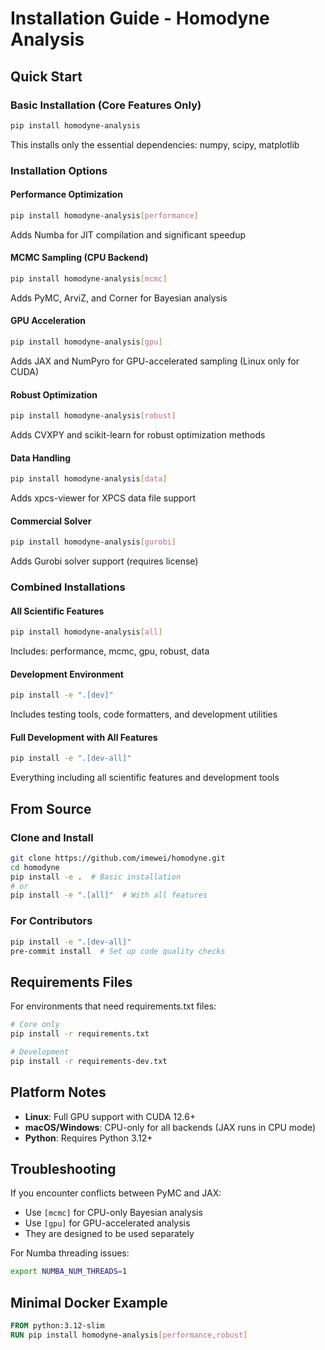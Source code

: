 # Installation Guide - Homodyne Analysis

## Quick Start

### Basic Installation (Core Features Only)
```bash
pip install homodyne-analysis
```
This installs only the essential dependencies: numpy, scipy, matplotlib

### Installation Options

#### Performance Optimization
```bash
pip install homodyne-analysis[performance]
```
Adds Numba for JIT compilation and significant speedup

#### MCMC Sampling (CPU Backend)
```bash
pip install homodyne-analysis[mcmc]
```
Adds PyMC, ArviZ, and Corner for Bayesian analysis

#### GPU Acceleration
```bash
pip install homodyne-analysis[gpu]
```
Adds JAX and NumPyro for GPU-accelerated sampling (Linux only for CUDA)

#### Robust Optimization
```bash
pip install homodyne-analysis[robust]
```
Adds CVXPY and scikit-learn for robust optimization methods

#### Data Handling
```bash
pip install homodyne-analysis[data]
```
Adds xpcs-viewer for XPCS data file support

#### Commercial Solver
```bash
pip install homodyne-analysis[gurobi]
```
Adds Gurobi solver support (requires license)

### Combined Installations

#### All Scientific Features
```bash
pip install homodyne-analysis[all]
```
Includes: performance, mcmc, gpu, robust, data

#### Development Environment
```bash
pip install -e ".[dev]"
```
Includes testing tools, code formatters, and development utilities

#### Full Development with All Features
```bash
pip install -e ".[dev-all]"
```
Everything including all scientific features and development tools

## From Source

### Clone and Install
```bash
git clone https://github.com/imewei/homodyne.git
cd homodyne
pip install -e .  # Basic installation
# or
pip install -e ".[all]"  # With all features
```

### For Contributors
```bash
pip install -e ".[dev-all]"
pre-commit install  # Set up code quality checks
```

## Requirements Files

For environments that need requirements.txt files:

```bash
# Core only
pip install -r requirements.txt

# Development
pip install -r requirements-dev.txt
```

## Platform Notes

- **Linux**: Full GPU support with CUDA 12.6+
- **macOS/Windows**: CPU-only for all backends (JAX runs in CPU mode)
- **Python**: Requires Python 3.12+

## Troubleshooting

If you encounter conflicts between PyMC and JAX:
- Use `[mcmc]` for CPU-only Bayesian analysis
- Use `[gpu]` for GPU-accelerated analysis
- They are designed to be used separately

For Numba threading issues:
```bash
export NUMBA_NUM_THREADS=1
```

## Minimal Docker Example

```dockerfile
FROM python:3.12-slim
RUN pip install homodyne-analysis[performance,robust]
```
